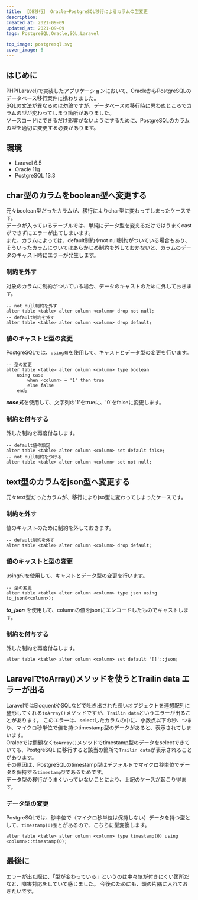 ```yaml
---
title: 【DB移行】 Oracle→PostgreSQL移行によるカラムの型変更
description: 
created_at: 2021-09-09
updated_at: 2021-09-09
tags: PostgreSQL,Oracle,SQL,Laravel

top_image: postgresql.svg
cover_image: 6
---
```


## はじめに
PHP(Laravel)で実装したアプリケーションにおいて、OracleからPostgreSQLのデータベース移行案件に携わりました。  
SQLの文法が異なるのは勿論ですが、データベースの移行時に思わぬところでカラムの型が変わってしまう箇所がありました。  
ソースコードにできるだけ影響がないようにするために、PostgreSQLのカラムの型を適切に変更する必要があります。  


## 環境
- Laravel 6.5
- Oracle 11g
- PostgreSQL 13.3


## char型のカラムをboolean型へ変更する
元々boolean型だったカラムが、移行によりchar型に変わってしまったケースです。  
データが入っているテーブルでは、単純にデータ型を変えるだけではうまくcastができずにエラーが出てしまいます。  
また、カラムによっては、default制約やnot null制約がついている場合もあり、そういったカラムについてはあらかじめ制約を外しておかないと、カラムのデータのキャスト時にエラーが発生します。  

### 制約を外す
対象のカラムに制約がついている場合、データのキャストのために外しておきます。

```sql[convert.sql]
-- not null制約を外す
alter table <table> alter column <column> drop not null;
-- default制約を外す
alter table <table> alter column <column> drop default;
```

### 値のキャストと型の変更
PostgreSQLでは、```using句```を使用して、キャストとデータ型の変更を行います。

```sql[convert.sql]
-- 型の変更
alter table <table> alter column <column> type boolean
	using case
		when <column> = '1' then true
		else false
	end;
```  


***case式***を使用して、文字列の'1'をtrueに、'0'をfalseに変更します。  


### 制約を付与する
外した制約を再度付与します。  

```sql[convert.sql]
-- default値の設定
alter table <table> alter column <column> set default false;
-- not null制約をつける
alter table <table> alter column <column> set not null;
```


## text型のカラムをjson型へ変更する
元々text型だったカラムが、移行によりjso型に変わってしまったケースです。   

### 制約を外す
値のキャストのために制約を外しておきます。

```sql[convert.sql]
-- default制約を外す
alter table <table> alter column <column> drop default;
```

### 値のキャストと型の変更
using句を使用して、キャストとデータ型の変更を行います。

```sql[convert.sql]
-- 型の変更
alter table <table> alter column <column> type json using to_json(<column>);
```  


***to_json*** を使用して、columnの値をjsonにエンコードしたものでキャストします。


### 制約を付与する
外した制約を再度付与します。  

```sql[convert.sql]
alter table <table> alter column <column> set default '[]'::json;
```


## LaravelでtoArray()メソッドを使うとTrailin data エラーが出る
LaravelではEloquentやSQLなどで吐き出された長いオブジェクトを連想配列に整形してくれる```toArray()```メソッドですが、```Trailin data```というエラーが出ることがあります。
このエラーは、selectしたカラムの中に、小数点以下の秒、つまり、マイクロ秒単位で値を持つtimestamp型のデータがあると、表示されてしまいます。  
Oralceでは問題なく```toArray()```メソッドでtimestamp型のデータをselectできていても、PostgreSQL
に移行すると該当の箇所で```Trailin data```が表示されることがあります。  
その原因は、PostgreSQLのtimestamp型はデフォルトでマイクロ秒単位でデータを保持する```timestamp型```であるためです。  
データ型の移行がうまくいっていないことにより、上記のケースが起こり得ます。

### データ型の変更
PostgreSQLでは、秒単位で（マイクロ秒単位は保持しない）データを持つ型として、```timestamp(0)型```とがあるので、こちらに型変換します。

```sql[convert.sql]
alter table <table> alter column <column> type timestamp(0) using <column>::timestamp(0);
```


## 最後に
エラーが出た際に、「型が変わっている」というのは中々気が付きにくい箇所だなと、障害対応をしていて感じました。
今後のためにも、頭の片隅に入れておきたいです。